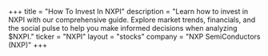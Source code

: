 +++
title = "How To Invest In NXPI"
description = "Learn how to invest in NXPI with our comprehensive guide. Explore market trends, financials, and the social pulse to help you make informed decisions when analyzing $NXPI."
ticker = "NXPI"
layout = "stocks"
company = "NXP SemiConductors (NXP)"
+++

